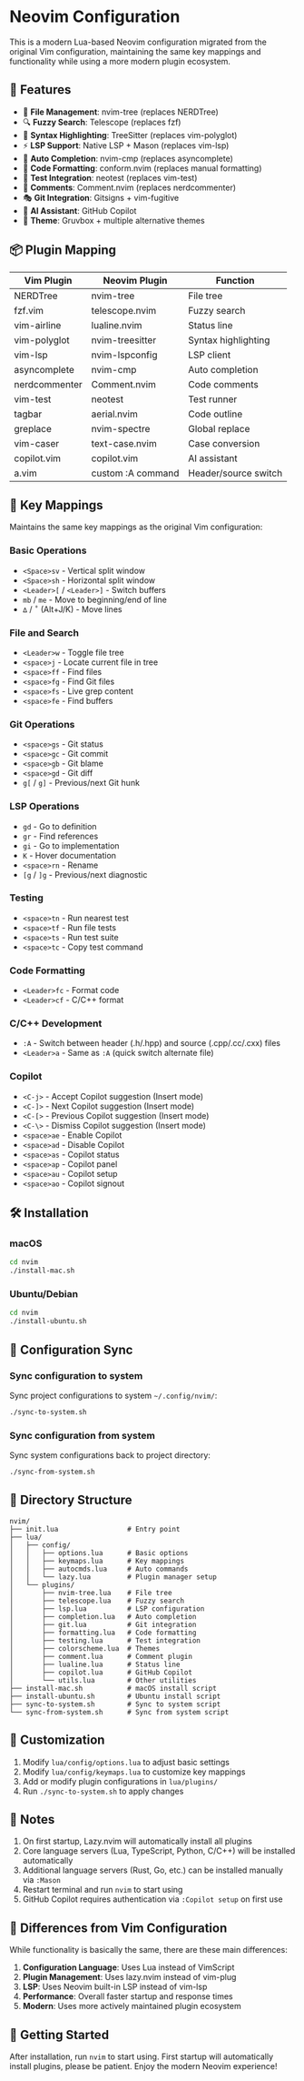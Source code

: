 # Neovim Configuration

This is a modern Lua-based Neovim configuration migrated from the original Vim configuration, maintaining the same key mappings and functionality while using a more modern plugin ecosystem.

## 🚀 Features

- 📁 **File Management**: nvim-tree (replaces NERDTree)
- 🔍 **Fuzzy Search**: Telescope (replaces fzf)
- 🎨 **Syntax Highlighting**: TreeSitter (replaces vim-polyglot)
- ⚡ **LSP Support**: Native LSP + Mason (replaces vim-lsp)
- 🔧 **Auto Completion**: nvim-cmp (replaces asyncomplete)
- 🎯 **Code Formatting**: conform.nvim (replaces manual formatting)
- 🧪 **Test Integration**: neotest (replaces vim-test)
- 📝 **Comments**: Comment.nvim (replaces nerdcommenter)
- 🎭 **Git Integration**: Gitsigns + vim-fugitive
- 🤖 **AI Assistant**: GitHub Copilot
- 🎨 **Theme**: Gruvbox + multiple alternative themes

## 📦 Plugin Mapping

| Vim Plugin | Neovim Plugin | Function |
|------------|---------------|----------|
| NERDTree | nvim-tree | File tree |
| fzf.vim | telescope.nvim | Fuzzy search |
| vim-airline | lualine.nvim | Status line |
| vim-polyglot | nvim-treesitter | Syntax highlighting |
| vim-lsp | nvim-lspconfig | LSP client |
| asyncomplete | nvim-cmp | Auto completion |
| nerdcommenter | Comment.nvim | Code comments |
| vim-test | neotest | Test runner |
| tagbar | aerial.nvim | Code outline |
| greplace | nvim-spectre | Global replace |
| vim-caser | text-case.nvim | Case conversion |
| copilot.vim | copilot.vim | AI assistant |
| a.vim | custom :A command | Header/source switch |

## 🎯 Key Mappings

Maintains the same key mappings as the original Vim configuration:

### Basic Operations
- `<Space>sv` - Vertical split window
- `<Space>sh` - Horizontal split window
- `<Leader>[` / `<Leader>]` - Switch buffers
- `mb` / `me` - Move to beginning/end of line
- `∆` / `˚` (Alt+J/K) - Move lines

### File and Search
- `<Leader>w` - Toggle file tree
- `<space>j` - Locate current file in tree
- `<space>ff` - Find files
- `<space>fg` - Find Git files
- `<space>fs` - Live grep content
- `<space>fe` - Find buffers

### Git Operations
- `<space>gs` - Git status
- `<space>gc` - Git commit
- `<space>gb` - Git blame
- `<space>gd` - Git diff
- `g[` / `g]` - Previous/next Git hunk

### LSP Operations
- `gd` - Go to definition
- `gr` - Find references
- `gi` - Go to implementation
- `K` - Hover documentation
- `<space>rn` - Rename
- `[g` / `]g` - Previous/next diagnostic

### Testing
- `<space>tn` - Run nearest test
- `<space>tf` - Run file tests
- `<space>ts` - Run test suite
- `<space>tc` - Copy test command

### Code Formatting
- `<Leader>fc` - Format code
- `<Leader>cf` - C/C++ format

### C/C++ Development
- `:A` - Switch between header (.h/.hpp) and source (.cpp/.cc/.cxx) files
- `<Leader>a` - Same as `:A` (quick switch alternate file)

### Copilot
- `<C-j>` - Accept Copilot suggestion (Insert mode)
- `<C-]>` - Next Copilot suggestion (Insert mode)
- `<C-[>` - Previous Copilot suggestion (Insert mode)
- `<C-\>` - Dismiss Copilot suggestion (Insert mode)
- `<space>ae` - Enable Copilot
- `<space>ad` - Disable Copilot
- `<space>as` - Copilot status
- `<space>ap` - Copilot panel
- `<space>au` - Copilot setup
- `<space>ao` - Copilot signout

## 🛠 Installation

### macOS
```bash
cd nvim
./install-mac.sh
```

### Ubuntu/Debian
```bash
cd nvim
./install-ubuntu.sh
```

## 🔄 Configuration Sync

### Sync configuration to system
Sync project configurations to system `~/.config/nvim/`:
```bash
./sync-to-system.sh
```

### Sync configuration from system
Sync system configurations back to project directory:
```bash
./sync-from-system.sh
```

## 📁 Directory Structure

```
nvim/
├── init.lua                 # Entry point
├── lua/
│   ├── config/
│   │   ├── options.lua      # Basic options
│   │   ├── keymaps.lua      # Key mappings
│   │   ├── autocmds.lua     # Auto commands
│   │   └── lazy.lua         # Plugin manager setup
│   └── plugins/
│       ├── nvim-tree.lua    # File tree
│       ├── telescope.lua    # Fuzzy search
│       ├── lsp.lua          # LSP configuration
│       ├── completion.lua   # Auto completion
│       ├── git.lua          # Git integration
│       ├── formatting.lua   # Code formatting
│       ├── testing.lua      # Test integration
│       ├── colorscheme.lua  # Themes
│       ├── comment.lua      # Comment plugin
│       ├── lualine.lua      # Status line
│       ├── copilot.lua      # GitHub Copilot
│       └── utils.lua        # Other utilities
├── install-mac.sh           # macOS install script
├── install-ubuntu.sh        # Ubuntu install script
├── sync-to-system.sh        # Sync to system script
└── sync-from-system.sh      # Sync from system script
```

## 🔧 Customization

1. Modify `lua/config/options.lua` to adjust basic settings
2. Modify `lua/config/keymaps.lua` to customize key mappings
3. Add or modify plugin configurations in `lua/plugins/`
4. Run `./sync-to-system.sh` to apply changes

## 📝 Notes

1. On first startup, Lazy.nvim will automatically install all plugins
2. Core language servers (Lua, TypeScript, Python, C/C++) will be installed automatically
3. Additional language servers (Rust, Go, etc.) can be installed manually via `:Mason`
4. Restart terminal and run `nvim` to start using
5. GitHub Copilot requires authentication via `:Copilot setup` on first use

## 🤝 Differences from Vim Configuration

While functionality is basically the same, there are these main differences:

1. **Configuration Language**: Uses Lua instead of VimScript
2. **Plugin Management**: Uses lazy.nvim instead of vim-plug
3. **LSP**: Uses Neovim built-in LSP instead of vim-lsp
4. **Performance**: Overall faster startup and response times
5. **Modern**: Uses more actively maintained plugin ecosystem

## 🎉 Getting Started

After installation, run `nvim` to start using. First startup will automatically install plugins, please be patient. Enjoy the modern Neovim experience!
